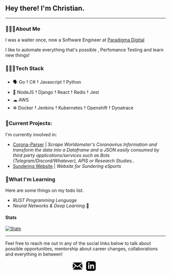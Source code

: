 ## Hey there! I'm Christian.
---

### 🙋🏽‍♂️About Me

<p>I was a waiter once, now a Software Engineer at <a href="https://www.paradigmadigital.com">Paradigma Digital</a></p>
<p>I like to automate everything that's possible , Perfomance Testing and learn new things!</p>

### 👨🏽‍💻Tech Stack

- 🗣 Go 𒑰 C# 𒑰 Javascript 𒑰 Python
- 🎒 NodeJS 𒑰 Django 𒑰 React 𒑰 Redis 𒑰 Jest
- ☁ AWS 
- ♽ Docker 𒑰 Jenkins 𒑰 Kubernetes 𒑰 Openshift 𒑰 Dynatrace

### 🚧Current Projects:

<p>
I'm currently involved in:

- <a href="https://github.com/chrislopez24/corona-parser">Corona-Parser</a> | _Scrape Worldometer's Coronavirus Information and transform the data into a Dataframe and a JSON easily consumed by third party applications/services such as Bots (Telegram/Discord/Whatever), APIS or Research Studies._.
- <a href="https://sundering-eu.netlify.app/">Sundering Website</a> | _Website for Sundering eSports_
</p>

### 🌱What I'm Learning

Here are some things on my todo list.

- _RUST Programming Lenguage_
- _Neural Networks & Deep Learning_ 🤖

 #### Stats
[![Stats](https://github-readme-stats.vercel.app/api?username=chrislopez24)](https://github.com/chrislopez24)

---

Feel free to reach me out in any of the social links below to talk about possible opportunities, mentorship about career changes, collaborations and everything in between!

<p align='center'>
<a href="mailto:pagarizabal2@gmail.com@gmail.com"><img height="30" src="https://raw.githubusercontent.com/chrislopez24/chrislopez24/master/assets/icon_email.png"></a>&nbsp;&nbsp;
<a href="https://www.linkedin.com/in/christianlopezp/"><img height="30" src="https://raw.githubusercontent.com/chrislopez24/chrislopez24/master/assets/icon_linkedin.png"></a>&nbsp;&nbsp;
</p>
